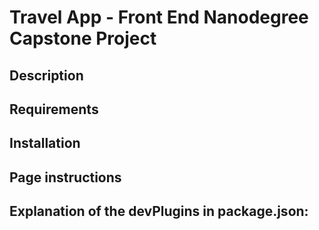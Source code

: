 # Travel App - Front End Nanodegree Capstone Project

## Description


## Requirements


## Installation


## Page instructions


## Explanation of the devPlugins in package.json:

